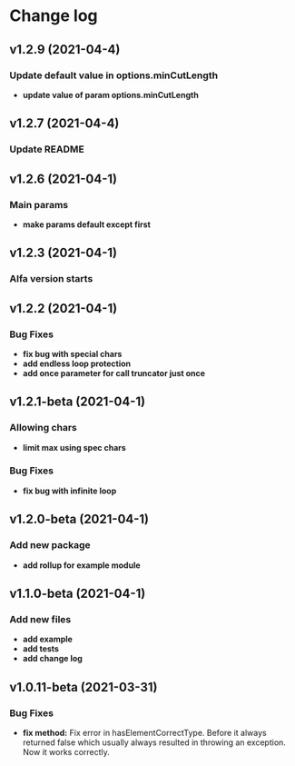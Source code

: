 # Change log

## v1.2.9 (2021-04-4)

### Update default value in options.minCutLength
- **update value of param options.minCutLength**

## v1.2.7 (2021-04-4)

### Update README

## v1.2.6 (2021-04-1)

### Main params
- **make params default except first**

## v1.2.3 (2021-04-1)

### Alfa version starts

## v1.2.2 (2021-04-1)

### Bug Fixes
- **fix bug with special chars**
- **add endless loop protection**
- **add once parameter for call truncator just once**

## v1.2.1-beta (2021-04-1)

### Allowing chars
- **limit max using spec chars**

### Bug Fixes
- **fix bug with infinite loop**

## v1.2.0-beta (2021-04-1)

### Add new package
- **add rollup for example module**

## v1.1.0-beta (2021-04-1)

### Add new files
- **add example**
- **add tests**
- **add change log**

## v1.0.11-beta (2021-03-31)

### Bug Fixes

- **fix method:** Fix error in hasElementCorrectType. Before it always returned false which usually always resulted in throwing an exception. Now it works correctly.

